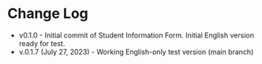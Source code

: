 # Change Log
* v0.1.0 - Initial commit of Student Information Form. Initial English version ready for test.
* v.0.1.7 (July 27, 2023) - Working English-only test version (main branch)
